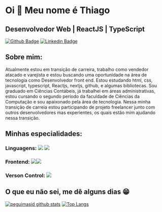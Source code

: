 
Oi 👋 Meu nome é Thiago
==========================

Desenvolvedor Web | ReactJS | TypeScript 
-----------------------------

[![Github Badge](https://img.shields.io/badge/-Github-000?style=flat-square&logo=Github&logoColor=white&link=https://github.com/tj-87)](https://github.com/tj-87)
[![Linkedin Badge](https://img.shields.io/badge/-LinkedIn-blue?style=flat-square&logo=Linkedin&logoColor=white&link=https://www.linkedin.com/in/thiago-jose-react-developer)](https://www.linkedin.com/in/thiago-jose-react-developer)

## Sobre mim:

Atualmente estou em transição de carreira, trabalho como vendedor atacado e varejista e estou buscando uma oportunidade na área de tecnologia como Desenvolvedor front end. Estou estudando html, css, javascript, typescript, Reactjs, nextjs, github, e algumas bibliotecas. Sou graduado em Ciências Contábeis, já trabalhei em áreas administrativas, estou cursando o segundo período da faculdade de Ciências da Computação e sou apaixonado pela área de tecnologia. Nessa minha transição de carreia estou participando de projeto freelancer junto com outros desenvolvedores mas experientes, os quais estão mim ajudando nessa transição.

## Minhas especialidades:

### Linguagens: <img src="https://img.shields.io/badge/JavaScript-323330?style=for-the-badge&logo=javascript&logoColor=F7DF1E"/> <img src="https://img.shields.io/badge/TypeScript-007ACC?style=for-the-badge&logo=typescript&logoColor=white"/>

### Frontend: <img src =""/><img src =""/><img src ="https://img.shields.io/badge/React-20232A?style=for-the-badge&logo=react&logoColor=61DAFB"/><img src ="https://img.shields.io/badge/next.js-000000?style=for-the-badge&logo=nextdotjs&logoColor=white"/>

### Verson Control: <img src="https://img.shields.io/badge/GitHub-100000?style=for-the-badge&logo=github&logoColor=white"/><img src=""/>
## O que eu não sei, me dê alguns dias 😁
[![peguimasid github stats](https://github-readme-stats.vercel.app/api?username=tj-87&show_icons=true&title_color=fff&icon_color=7159c1&text_color=f8f8f2&bg_color=171c24&count_private=true)](https://github.com/gui-loko)
[![Top Langs](https://github-readme-stats.vercel.app/api/top-langs/?username=tj-87&layout=compact&title_color=fff&text_color=f8f8f2&hide=java&bg_color=171c24)](https://github.com/tj-87)
